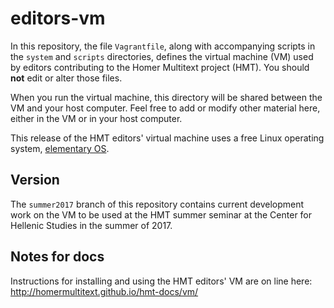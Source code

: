 # editors-vm

In this repository, the file `Vagrantfile`, along with accompanying scripts in the `system` and `scripts` directories, defines the virtual machine (VM) used by editors contributing to the Homer Multitext project (HMT).  You should **not** edit or alter those files.

When you run the virtual machine, this directory will be shared between the VM and your host computer.  Feel free to add or modify other material here, either in the VM or in your host computer.

This release of the HMT editors' virtual machine uses a free Linux operating system, [elementary OS](https://elementary.io/).

## Version

The `summer2017` branch of this repository contains current development work on the VM to be used at the HMT summer seminar at the Center for Hellenic Studies in the summer of 2017.

## Notes for docs

Instructions for installing and using the HMT editors' VM are on line here:
<http://homermultitext.github.io/hmt-docs/vm/>
